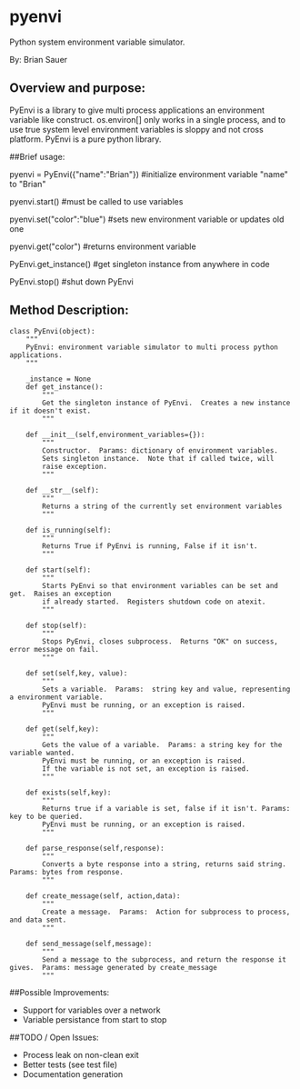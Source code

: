 pyenvi
======

Python system environment variable simulator.

By: Brian Sauer

## Overview and purpose:

PyEnvi is a library to give multi process applications an environment variable
like construct.  os.environ[] only works in a single process, and to use true
system level environment variables is sloppy and not cross platform.  PyEnvi is
a pure python library.

##Brief usage:

pyenvi = PyEnvi({"name":"Brian"})           #initialize environment variable "name" to "Brian"

pyenvi.start()                              #must be called to use variables

pyenvi.set("color":"blue")                  #sets new environment variable or updates old one

pyenvi.get("color")                         #returns environment variable

PyEnvi.get_instance()                       #get singleton instance from anywhere in code

PyEnvi.stop()                               #shut down PyEnvi


## Method Description:

    class PyEnvi(object):
        """
        PyEnvi: environment variable simulator to multi process python applications.
        """
        
        _instance = None
        def get_instance():
            """
            Get the singleton instance of PyEnvi.  Creates a new instance if it doesn't exist.
            """
        
        def __init__(self,environment_variables={}):
            """
            Constructor.  Params: dictionary of environment variables.
            Sets singleton instance.  Note that if called twice, will 
            raise exception.
            """
    
        def __str__(self):
            """
            Returns a string of the currently set environment variables
            """
        
        def is_running(self):
            """
            Returns True if PyEnvi is running, False if it isn't.
            """
        
        def start(self):
            """
            Starts PyEnvi so that environment variables can be set and get.  Raises an exception
            if already started.  Registers shutdown code on atexit.
            """
        
        def stop(self):
            """
            Stops PyEnvi, closes subprocess.  Returns "OK" on success, error message on fail.
            """            
                    
        def set(self,key, value):
            """
            Sets a variable.  Params:  string key and value, representing a environment variable.
            PyEnvi must be running, or an exception is raised.
            """
                    
        def get(self,key):
            """
            Gets the value of a variable.  Params: a string key for the variable wanted.
            PyEnvi must be running, or an exception is raised.
            If the variable is not set, an exception is raised.
            """
                    
        def exists(self,key):
            """
            Returns true if a variable is set, false if it isn't. Params:  key to be queried.
            PyEnvi must be running, or an exception is raised.
            """
            
        def parse_response(self,response):
            """
            Converts a byte response into a string, returns said string.  Params: bytes from response.
            """
        
        def create_message(self, action,data):
            """
            Create a message.  Params:  Action for subprocess to process, and data sent.
            """
        
        def send_message(self,message):
            """
            Send a message to the subprocess, and return the response it gives.  Params: message generated by create_message
            """

##Possible Improvements:
- Support for variables over a network
- Variable persistance from start to stop

##TODO / Open Issues:
- Process leak on non-clean exit
- Better tests (see test file)
- Documentation generation
